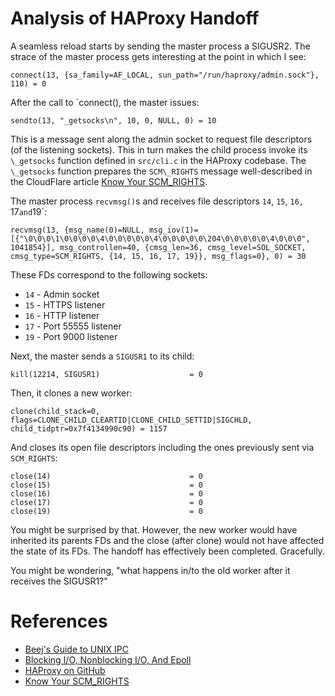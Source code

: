 # Analysis of HAProxy Handoff

A seamless reload starts by sending the master process a SIGUSR2. The strace
of the master process gets interesting at the point in which I see:

```
connect(13, {sa_family=AF_LOCAL, sun_path="/run/haproxy/admin.sock"}, 110) = 0
```

After the call to `connect(), the master issues:

```
sendto(13, "_getsocks\n", 10, 0, NULL, 0) = 10
```

This is a message sent along the admin socket to request file descriptors (of
the listening sockets). This in turn makes the child process invoke its
`\_getsocks` function defined in `src/cli.c` in the HAProxy codebase. The
`\_getsocks` function prepares the `SCM\_RIGHTS` message well-described in the
CloudFlare article [Know Your
SCM_RIGHTS](https://blog.cloudflare.com/know-your-scm_rights/).

The master process `recvmsg()`s and receives file descriptors `14`, `15`, `16,
`17` and `19`:

```
recvmsg(13, {msg_name(0)=NULL, msg_iov(1)=[{"\0\0\0\1\0\0\0\0\4\0\0\0\0\0\4\0\0\0\0\0\204\0\0\0\0\0\4\0\0\0", 1041854}], msg_controllen=40, {cmsg_len=36, cmsg_level=SOL_SOCKET, cmsg_type=SCM_RIGHTS, {14, 15, 16, 17, 19}}, msg_flags=0}, 0) = 30
```

These FDs correspond to the following sockets:

* `14` - Admin socket
* `15` - HTTPS listener
* `16` - HTTP listener
* `17` - Port 55555 listener
* `19` - Port 9000 listener

Next, the master sends a `SIGUSR1` to its child:

```
kill(12214, SIGUSR1)                    = 0
```

Then, it clones a new worker:

```
clone(child_stack=0, flags=CLONE_CHILD_CLEARTID|CLONE_CHILD_SETTID|SIGCHLD, child_tidptr=0x7f4134990c90) = 1157
```

And closes its open file descriptors including the ones previously sent via
`SCM_RIGHTS`:

```
close(14)                               = 0
close(15)                               = 0
close(16)                               = 0
close(17)                               = 0
close(19)                               = 0
```

You might be surprised by that. However, the new worker would have inherited its
parents FDs and the close (after clone) would not have affected the state of its
FDs. The handoff has effectively been completed. Gracefully.

You might be wondering, "what happens in/to the old worker after it receives the
SIGUSR1?"

# References

* [Beej's Guide to UNIX IPC](http://beej.us/guide/bgipc/html/multi/unixsock.html)
* [Blocking I/O, Nonblocking I/O, And Epoll](https://eklitzke.org/blocking-io-nonblocking-io-and-epoll)
* [HAProxy on GitHub](https://github.com/haproxy/haproxy)
* [Know Your SCM\_RIGHTS](https://blog.cloudflare.com/know-your-scm_rights/)

